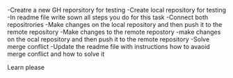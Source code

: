 -Creatre a new GH reporsitory for testing
-Create local repository for testing
-In readme file write sown all steps you do for this task
-Connect both repositrories
-Make changes on the local repository and then push it to the remote repository
-Make changes to the remote repostory
-make changes on the ocal repository and then push it to the remote repository
-Solve merge conflict
-Update the readme file with instructions how to avaoid merge conflict and how to solve it

Learn please
